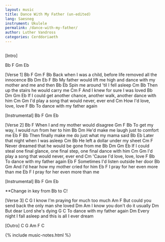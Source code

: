 ```yaml
---
layout: music
title: Dance With My Father (un-edited)
lang: Saesneg
instrument: Ukulele
permalink: /dance-with-my-father/
author: Luther Vandross
categories: Cerddoriaeth
---
```

## 

[Intro]

Bb F Gm Eb

[Verse 1]
Bb                    F  Gm                        F         Bb
Back when I was a child, before life removed all the innocence
Bb                      Dm     Eb                       F         Bb
My father would lift me high and dance with my mother and me and then
Bb                      Eb
Spin me around 'til I fell asleep
Cm                                Bb
Then up the stairs he would carry me
Cm                        F
And I knew for sure I was loved
Bb              Dm             Gm           Eb
If I could get another chance, another walk, another dance with him
Cm                      Gm
I'd play a song that would never, ever end
Cm
How I'd love, love, love
F                       Bb
To dance with my father again 

[Instrumental]
Bb F Gm Eb

[Verse 2]
Bb                              F
When I and my mother would disagree
Gm                      F              Bb
To get my way, I would run from her to him
Bb                        Dm
He'd make me laugh just to comfort me
Eb                                   F        Bb
Then finally make me do just what my mama said
Bb                      Eb
Later that night when I was asleep
Cm                Bb
He left a dollar under my sheet
Cm                              F
Never dreamed that he would be gone from me
Bb               Dm               Gm             Eb
If I could steal one final glance, one final step, one final dance with him
Cm                      Gm
I'd play a song that would never, ever end
Cm
'Cause I'd love, love, love
F                       Bb
To dance with my father again
Eb                       F
Sometimes I'd listen outside her door
Bb                         Gm
And I'd hear how my mother cried for him
Eb                       F
I pray for her even more than me
Eb                       F
I pray for her even more than me

[Instrumental]
Bb F Gm Eb

**Change in key from Bb to C!

[Verse 3]
C                               G
I know I'm praying for much too much
Am                          F
But could you send back the only man she loved
Dm                     Am
I know you don't do it usually
Dm
But dear Lord she's dying
G                       C
To dance with my father again
Dm
Every night I fall asleep and this is all I ever dream

[Outro]
C G Am F C

{% include music-notes.html %}